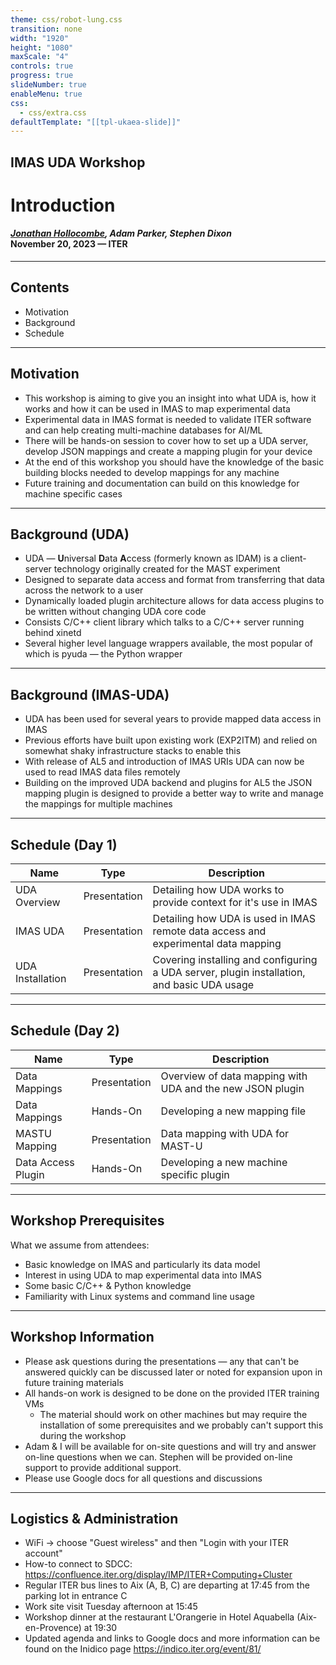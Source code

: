 ```yaml
---
theme: css/robot-lung.css
transition: none
width: "1920"
height: "1080"
maxScale: "4"
controls: true
progress: true
slideNumber: true
enableMenu: true
css:
  - css/extra.css
defaultTemplate: "[[tpl-ukaea-slide]]"
---
```

<!-- slide template="[[tpl-ukaea-title]]" -->

## IMAS UDA Workshop
# Introduction
#### _<u>Jonathan Hollocombe</u>, Adam Parker, Stephen Dixon_ <br> November 20, 2023 &#8212; ITER

---
## Contents

- Motivation
- Background
- Schedule

---
## Motivation

- This workshop is aiming to give you an insight into what UDA is, how it works and how it can be used in IMAS to map experimental data
- Experimental data in IMAS format is needed to validate ITER software and can help creating multi-machine databases for AI/ML
- There will be hands-on session to cover how to set up a UDA server, develop JSON mappings and create a mapping plugin for your device
- At the end of this workshop you should have the knowledge of the basic building blocks needed to develop mappings for any machine
- Future training and documentation can build on this knowledge for machine specific cases

---
## Background (UDA)

- UDA &#8212; **U**niversal **D**ata **A**ccess (formerly known as IDAM) is a client-server technology originally created for the MAST experiment
- Designed to separate data access and format from transferring that data across the network to a user
- Dynamically loaded plugin architecture allows for data access plugins to be written without changing UDA core code
- Consists C/C++ client library which talks to a C/C++ server running behind xinetd
- Several higher level language wrappers available, the most popular of which is pyuda &#8212; the Python wrapper

---
## Background (IMAS-UDA)

- UDA has been used for several years to provide mapped data access in IMAS
- Previous efforts have built upon existing work (EXP2ITM) and relied on somewhat shaky infrastructure stacks to enable this
- With release of AL5 and introduction of IMAS URIs UDA can now be used to read IMAS data files remotely
- Building on the improved UDA backend and plugins for AL5 the JSON mapping plugin is designed to provide a better way to write and manage the mappings for multiple machines

---
## Schedule (Day 1)

| Name | Type | Description |
| -----|-------| ------------|
| UDA Overview | Presentation | Detailing how UDA works to provide context for it's use in IMAS |
| IMAS UDA | Presentation | Detailing how UDA is used in IMAS remote data access and experimental data mapping |
| UDA Installation | Presentation | Covering installing and configuring a UDA server, plugin installation, and basic UDA usage |


---
## Schedule (Day 2)

| Name | Type | Description |
| -----|-------| ------------|
| Data Mappings | Presentation | Overview of data mapping with UDA and the new JSON plugin |
| Data Mappings | Hands-On | Developing a new mapping file |
| MASTU Mapping | Presentation | Data mapping with UDA for MAST-U |
| Data Access Plugin | Hands-On | Developing a new machine specific plugin |

---
## Workshop Prerequisites

What we assume from attendees:<!-- element style="text-align: left; width: 50%" -->

- Basic knowledge on IMAS and particularly its data model
- Interest in using UDA to map experimental data into IMAS
- Some basic C/C++ & Python knowledge
- Familiarity with Linux systems and command line usage

---
## Workshop Information

- Please ask questions during the presentations &#8212; any that can't be answered quickly can be discussed later or noted for expansion upon in future training materials
- All hands-on work is designed to be done on the provided ITER training VMs
	- The material should work on other machines but may require the installation of some prerequisites and we probably can't support this during the workshop
- Adam & I will be available for on-site questions and will try and answer on-line questions when we can. Stephen will be provided on-line support to provide additional support.
- Please use Google docs for all questions and discussions

---
## Logistics & Administration

- WiFi -> choose "Guest wireless" and then "Login with your ITER account"
- How-to connect to SDCC: https://confluence.iter.org/display/IMP/ITER+Computing+Cluster
- Regular ITER bus lines to Aix (A, B, C) are departing at 17:45 from the parking lot in entrance C
- Work site visit Tuesday afternoon at 15:45
- Workshop dinner at the restaurant L'Orangerie in Hotel Aquabella (Aix-en-Provence) at 19:30
- Updated agenda and links to Google docs and more information can be found on the Inidico page https://indico.iter.org/event/81/